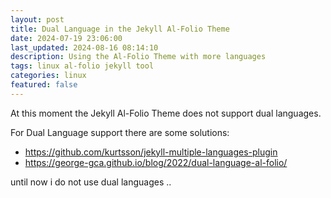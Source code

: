 ```yaml
---
layout: post
title: Dual Language in the Jekyll Al-Folio Theme
date: 2024-07-19 23:06:00
last_updated: 2024-08-16 08:14:10
description: Using the Al-Folio Theme with more languages
tags: linux al-folio jekyll tool
categories: linux
featured: false
---
```


At this moment the Jekyll Al-Folio Theme does not support dual languages. 

For Dual Language support there are some solutions:
- <a href="https://github.com/kurtsson/jekyll-multiple-languages-plugin">https://github.com/kurtsson/jekyll-multiple-languages-plugin</a>
- <a href="https://george-gca.github.io/blog/2022/dual-language-al-folio/">https://george-gca.github.io/blog/2022/dual-language-al-folio/</a>

until now i do not use dual languages ..



